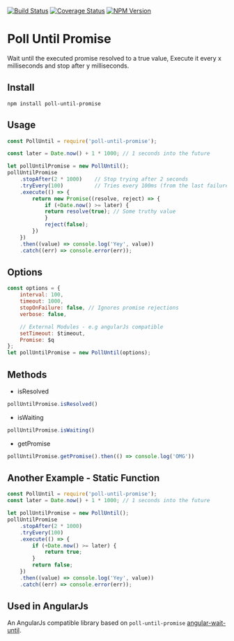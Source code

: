 [![Build Status][travis-image]][travis-url]
[![Coverage Status][coveralls-image]][coveralls-url]
[![NPM Version][npm-image]][npm-url]


# Poll Until Promise
Wait until the executed promise resolved to a true value,
Execute it every x milliseconds and stop after y milliseconds.


## Install
`npm install poll-until-promise`

## Usage

```js
const PollUntil = require('poll-until-promise');

const later = Date.now() + 1 * 1000; // 1 seconds into the future

let pollUntilPromise = new PollUntil();
pollUntilPromise
    .stopAfter(2 * 1000)    // Stop trying after 2 seconds
    .tryEvery(100)          // Tries every 100ms (from the last failure)
    .execute(() => {
        return new Promise((resolve, reject) => {
            if (+Date.now() >= later) {
            return resolve(true); // Some truthy value
            }
            reject(false);
        })
    })
    .then((value) => console.log('Yey', value))
    .catch((err) => console.error(err));

```

## Options
```js
const options = {
    interval: 100,
    timeout: 1000,
    stopOnFailure: false, // Ignores promise rejections
    verbose: false,

    // External Modules - e.g angularJs compatible
    setTimeout: $timeout,
    Promise: $q
};
let pollUntilPromise = new PollUntil(options);
```


## Methods

* isResolved
```js
pollUntilPromise.isResolved()
```

* isWaiting
```js
pollUntilPromise.isWaiting()
```

* getPromise
```js
pollUntilPromise.getPromise().then(() => console.log('OMG'))
```

## Another Example - Static Function

```js
const PollUntil = require('poll-until-promise');
const later = Date.now() + 1 * 1000; // 1 seconds into the future

let pollUntilPromise = new PollUntil();
pollUntilPromise
    .stopAfter(2 * 1000)
    .tryEvery(100)
    .execute(() => {
        if (+Date.now() >= later) {
            return true;
        }
        return false;
    })
    .then((value) => console.log('Yey', value))
    .catch((err) => console.error(err));

```

## Used in AngularJs
An AngularJs compatible library based on `poll-until-promise` [angular-wait-until](https://github.com/AlonMiz/angular-wait-until).

[travis-url]: https://travis-ci.org/AlonMiz/poll-until-promise
[travis-image]: https://travis-ci.org/AlonMiz/poll-until-promise.svg?branch=master

[npm-url]: https://npmjs.org/package/poll-until-promise
[npm-image]: https://img.shields.io/npm/v/poll-until-promise.svg

[coveralls-url]: https://coveralls.io/github/AlonMiz/poll-until-promise
[coveralls-image]: https://img.shields.io/coveralls/AlonMiz/poll-until-promise.svg
